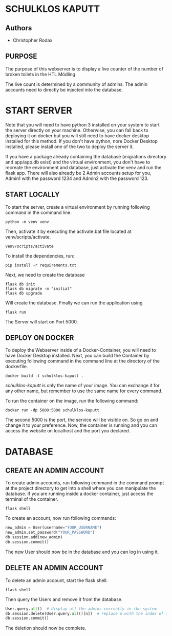# SCHULKLOS KAPUTT

## Authors
- Christopher Rodax

## PURPOSE
The purpose of this webserver is to display a live counter of the number of broken toilets in the HTL Mödling. 

The live count is determined by a community of admins. The admin accounts need to directly be injected into the database.

# START SERVER
Note that you will need to have python 3 installed on your system to start the server directly on your machine. Otherwise, you can fall back to deploying it on docker but you will still need to have docker desktop installed for this method. If you don't have python, nore Docker Desktop installed, please install one of the two to deploy the server it. 

If you have a package already containing the database (migrations directory and app/app.db exist) and the virtual environment, you don't have to recreate the environment and database, just activate the venv and run the flask app. There will also already be 2 Admin accounts setup for you, Admin1 with the password 1234 and Admin2 with the password 123.

## START LOCALLY
To start the server, create a virtual environment by running following command in the command line.

```
python -m venv venv
```

Then, activate it by executing the activate.bat file located at venv/scripts/activate.

```
venv/scripts/activate
```

To install the dependencies, run:

```
pip install -r requirements.txt
```

Next, we need to create the database

```
flask db init
flask db migrate -m "initial"
flask db upgrade
```

Will create the database. Finally we can run the application using

```
flask run
```

The Server will start on Port 5000.

## DEPLOY ON DOCKER
To deploy the Webserver inside of a Docker-Container, you will need to have Docker Desktop installed. Next, you can build the Container by executing following command in the command line at the directory of the dockerfile.
```
docker build -t schulklos-kaputt .
```
_schulklos-kaputt_ is only the name of your image. You can exchange it for any other name, but remember to use the same name for every command.

To run the container on the image, run the following command:
```
docker run -dp 5000:5000 schulklos-kaputt
```
The second 5000 is the port, the service will be visible on. So go on and change it to your preference. Now, the container is running and you can access the website on localhost and the port you declared.

# DATABASE

## CREATE AN ADMIN ACCOUNT
To create admin accounts, run following command in the command prompt at the project directory to get into a shell where you can manipulate the database. If you are running inside a docker container, just access the terminal of the container.

```
flask shell
```

To create an account, now run following commands:

```python
new_admin = User(username="YOUR_USERNAME")
new_admin.set_password("YOUR_PASSWORD")
db.session.add(new_admin)
db.session.commit()
```

The new User should now be in the database and you can log in using it.

## DELETE AN ADMIN ACCOUNT
To delete an admin account, start the flask shell.

```
flask shell
```

Then query the Users and remove it from the database.

```python
User.query.all()  # display all the admins currently in the system
db.session.delete(User.query.all()[n])  # replace n with the index of the user, you want to delete
db.session.commit()
```

The deletion should now be complete.